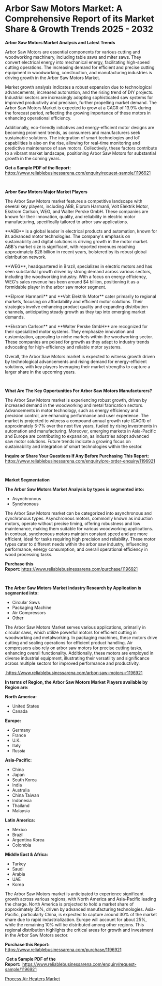 <p><h1>Arbor Saw Motors Market: A Comprehensive Report of its Market Share & Growth Trends 2025 - 2032</h1></p><p><strong>Arbor Saw Motors Market Analysis and Latest Trends</strong></p>
<p><p>Arbor Saw Motors are essential components for various cutting and woodworking machinery, including table saws and miter saws. They convert electrical energy into mechanical energy, facilitating high-speed cutting operations. The increasing demand for efficient and precise cutting equipment in woodworking, construction, and manufacturing industries is driving growth in the Arbor Saw Motors Market. </p><p>Market growth analysis indicates a robust expansion due to technological advancements, increased automation, and the rising trend of DIY projects. Industrial sectors are increasingly adopting sophisticated saw systems for improved productivity and precision, further propelling market demand. The Arbor Saw Motors Market is expected to grow at a CAGR of 13.9% during the forecast period, reflecting the growing importance of these motors in enhancing operational efficiency.</p><p>Additionally, eco-friendly initiatives and energy-efficient motor designs are becoming prominent trends, as consumers and manufacturers seek sustainable solutions. The integration of smart technologies and IoT capabilities is also on the rise, allowing for real-time monitoring and predictive maintenance of saw motors. Collectively, these factors contribute to a vibrant market landscape, positioning Arbor Saw Motors for substantial growth in the coming years.</p></p>
<p><strong>Get a Sample PDF of the Report:&nbsp;</strong> <a href="https://www.reliablebusinessarena.com/enquiry/request-sample/1196921?utm_campaign=2349&utm_medium=2&utm_source=Github&utm_content=ia&utm_term=19022025&utm_id=arbor-saw-motors">https://www.reliablebusinessarena.com/enquiry/request-sample/1196921</a></p>
<p>&nbsp;</p>
<p><strong>Arbor Saw Motors Major Market Players</strong></p>
<p><p>The Arbor Saw Motors market features a competitive landscape with several key players, including ABB, Elprom Harmanli, Volt Elektrik Motor, Ekstrom Carlson, WEG, and Walter Perske GmbH. These companies are known for their innovation, quality, and reliability in electric motor manufacturing, specifically tailored to arbor saw applications.</p><p>**ABB** is a global leader in electrical products and automation, known for its advanced motor technologies. The company's emphasis on sustainability and digital solutions is driving growth in the motor market. ABB's market size is significant, with reported revenues reaching approximately $28 billion in recent years, bolstered by its robust global distribution network.</p><p>**WEG**, headquartered in Brazil, specializes in electric motors and has seen substantial growth driven by strong demand across various sectors, including the woodworking industry. With a focus on energy efficiency, WEG's sales revenue has been around $4 billion, positioning it as a formidable player in the arbor saw motor segment.</p><p>**Elprom Harmanli** and **Volt Elektrik Motor** cater primarily to regional markets, focusing on affordability and efficient motor solutions. Their strategies involve enhancing product quality and expanding distribution channels, anticipating steady growth as they tap into emerging market demands.</p><p>**Ekstrom Carlson** and **Walter Perske GmbH** are recognized for their specialized motor systems. They emphasize innovation and customization, appealing to niche markets within the woodworking sector. These companies are poised for growth as they adapt to industry trends advocating for high-efficiency and reliable motor systems.</p><p>Overall, the Arbor Saw Motors market is expected to witness growth driven by technological advancements and rising demand for energy-efficient solutions, with key players leveraging their market strengths to capture a larger share in the upcoming years.</p></p>
<p>&nbsp;</p>
<p><strong>What Are The Key Opportunities For Arbor Saw Motors Manufacturers?</strong></p>
<p><p>The Arbor Saw Motors market is experiencing robust growth, driven by increased demand in the woodworking and metal fabrication sectors. Advancements in motor technology, such as energy efficiency and precision control, are enhancing performance and user experience. The market is projected to witness a compound annual growth rate (CAGR) of approximately 5-7% over the next five years, fueled by rising investments in automation and manufacturing. Moreover, emerging markets in Asia-Pacific and Europe are contributing to expansion, as industries adopt advanced saw motor solutions. Future trends indicate a growing focus on sustainability and integration of smart technologies within the sector.</p></p>
<p><strong>Inquire or Share Your Questions If Any Before Purchasing This Report:</strong> <a href="https://www.reliablebusinessarena.com/enquiry/pre-order-enquiry/1196921?utm_campaign=2349&utm_medium=2&utm_source=Github&utm_content=ia&utm_term=19022025&utm_id=arbor-saw-motors">https://www.reliablebusinessarena.com/enquiry/pre-order-enquiry/1196921</a></p>
<p>&nbsp;</p>
<p><strong>Market Segmentation</strong></p>
<p><strong>The Arbor Saw Motors Market Analysis by types is segmented into:</strong></p>
<p><ul><li>Asynchronous</li><li>Synchronous</li></ul></p>
<p><p>The Arbor Saw Motors market can be categorized into asynchronous and synchronous types. Asynchronous motors, commonly known as induction motors, operate without precise timing, offering robustness and low maintenance, making them suitable for various woodworking applications. In contrast, synchronous motors maintain constant speed and are more efficient, ideal for tasks requiring high precision and reliability. These motor types cater to different needs within the arbor saw industry, influencing performance, energy consumption, and overall operational efficiency in wood processing tasks.</p></p>
<p><strong>Purchase this Report:&nbsp;</strong><a href="https://www.reliablebusinessarena.com/purchase/1196921?utm_campaign=2349&utm_medium=2&utm_source=Github&utm_content=ia&utm_term=19022025&utm_id=arbor-saw-motors">https://www.reliablebusinessarena.com/purchase/1196921</a></p>
<p>&nbsp;</p>
<p><strong>The Arbor Saw Motors Market Industry Research by Application is segmented into:</strong></p>
<p><ul><li>Circular Saws</li><li>Packaging Machine</li><li>Air Compressors</li><li>Other</li></ul></p>
<p><p>The Arbor Saw Motors Market serves various applications, primarily in circular saws, which utilize powerful motors for efficient cutting in woodworking and metalworking. In packaging machines, these motors drive cutting and sealing operations for efficient product handling. Air compressors also rely on arbor saw motors for precise cutting tasks, enhancing overall functionality. Additionally, these motors are employed in diverse industrial equipment, illustrating their versatility and significance across multiple sectors for improved performance and productivity.</p></p>
<p><a href="https://www.reliablebusinessarena.com/arbor-saw-motors-r1196921?utm_campaign=2349&utm_medium=2&utm_source=Github&utm_content=ia&utm_term=19022025&utm_id=arbor-saw-motors">&nbsp;https://www.reliablebusinessarena.com/arbor-saw-motors-r1196921</a></p>
<p><strong>In terms of Region, the Arbor Saw Motors Market Players available by Region are:</strong></p>
<p>
    <p> <strong> North America: </strong>
        <ul>
            <li>United States</li>
            <li>Canada</li>
        </ul>
        </p> 
    <p> <strong> Europe: </strong>
        <ul>
            <li>Germany</li>
            <li>France</li>
            <li>U.K.</li>
            <li>Italy</li>
            <li>Russia</li>
        </ul>
        </p> 
    <p> <strong> Asia-Pacific: </strong>
        <ul>
            <li>China</li>
            <li>Japan</li>
            <li>South Korea</li>
            <li>India</li>
            <li>Australia</li>
            <li>China Taiwan</li>
            <li>Indonesia</li>
            <li>Thailand</li>
            <li>Malaysia</li>
        </ul>
        </p> 
    <p> <strong> Latin America: </strong>
        <ul>
            <li>Mexico</li>
            <li>Brazil</li>
            <li>Argentina Korea</li>
            <li>Colombia</li>
        </ul>
        </p> 
    <p> <strong> Middle East & Africa: </strong>
        <ul>
            <li>Turkey</li>
            <li>Saudi</li>
            <li>Arabia</li>
            <li>UAE</li>
            <li>Korea</li>
        </ul>
    </p>
    </p>
<p><p>The Arbor Saw Motors market is anticipated to experience significant growth across various regions, with North America and Asia-Pacific leading the charge. North America is projected to hold a market share of approximately 35%, driven by advanced manufacturing technologies. Asia-Pacific, particularly China, is expected to capture around 30% of the market share due to rapid industrialization. Europe will account for about 25%, while the remaining 10% will be distributed among other regions. This regional distribution highlights the critical areas for growth and investment in the Arbor Saw Motors sector.</p></p>
<p><strong>Purchase this Report: </strong><a href="https://www.reliablebusinessarena.com/purchase/1196921?utm_campaign=2349&utm_medium=2&utm_source=Github&utm_content=ia&utm_term=19022025&utm_id=arbor-saw-motors">https://www.reliablebusinessarena.com/purchase/1196921</a></p>
<p>&nbsp;<strong>Get a Sample PDF of the Report:&nbsp;&nbsp;</strong><a href="https://www.reliablebusinessarena.com/enquiry/request-sample/1196921?utm_campaign=2349&utm_medium=2&utm_source=Github&utm_content=ia&utm_term=19022025&utm_id=arbor-saw-motors">https://www.reliablebusinessarena.com/enquiry/request-sample/1196921</a></p>
<p><strong></strong></p>
<p><p><a href="https://github.com/nafidurii/Market-Research-Report-List-1/blob/main/process-air-heaters-market.md?utm_campaign=2349&utm_medium=2&utm_source=Github&utm_content=ia&utm_term=19022025&utm_id=arbor-saw-motors">Process Air Heaters Market</a></p></p>